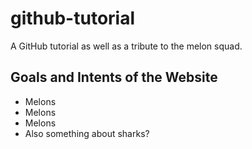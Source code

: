 # github-tutorial
A GitHub tutorial as well as a tribute to the melon squad.
## Goals and Intents of the Website
* Melons
* Melons
* Melons
* Also something about sharks?
